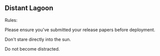 ## Distant Lagoon
Rules:

Please ensure you've submitted your release papers before deployment.

Don't stare directly into the sun.

Do not become distracted.
